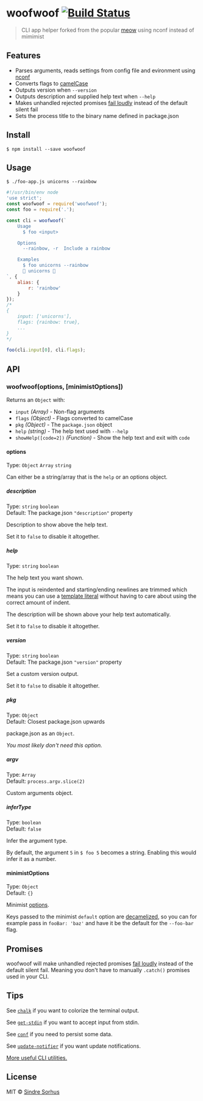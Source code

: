 # woofwoof [![Build Status](https://travis-ci.org/nwaltham/woofwoof.svg?branch=master)](https://travis-ci.org/nwaltham/woofwoof)

> CLI app helper forked from the popular [meow](https://github.org/sindresorhus/meow) using nconf instead of mimimist



## Features

- Parses arguments, reads settings from config file and evironment using [nconf](https://github.com/indexzero/nconf)
- Converts flags to [camelCase](https://github.com/sindresorhus/camelcase)
- Outputs version when `--version`
- Outputs description and supplied help text when `--help`
- Makes unhandled rejected promises [fail loudly](https://github.com/sindresorhus/loud-rejection) instead of the default silent fail
- Sets the process title to the binary name defined in package.json


## Install

```
$ npm install --save woofwoof
```


## Usage

```
$ ./foo-app.js unicorns --rainbow
```

```js
#!/usr/bin/env node
'use strict';
const woofwoof = require('woofwoof');
const foo = require('.');

const cli = woofwoof(`
	Usage
	  $ foo <input>

	Options
	  --rainbow, -r  Include a rainbow

	Examples
	  $ foo unicorns --rainbow
	  🌈 unicorns 🌈
`, {
	alias: {
		r: 'rainbow'
	}
});
/*
{
	input: ['unicorns'],
	flags: {rainbow: true},
	...
}
*/

foo(cli.input[0], cli.flags);
```


## API

### woofwoof(options, [minimistOptions])

Returns an `Object` with:

- `input` *(Array)* - Non-flag arguments
- `flags` *(Object)* - Flags converted to camelCase
- `pkg` *(Object)* - The `package.json` object
- `help` *(string)* - The help text used with `--help`
- `showHelp([code=2])` *(Function)* - Show the help text and exit with `code`

#### options

Type: `Object` `Array` `string`

Can either be a string/array that is the `help` or an options object.

##### description

Type: `string` `boolean`<br>
Default: The package.json `"description"` property

Description to show above the help text.

Set it to `false` to disable it altogether.

##### help

Type: `string` `boolean`

The help text you want shown.

The input is reindented and starting/ending newlines are trimmed which means you can use a [template literal](https://developer.mozilla.org/en/docs/Web/JavaScript/Reference/template_strings) without having to care about using the correct amount of indent.

The description will be shown above your help text automatically.

Set it to `false` to disable it altogether.

##### version

Type: `string` `boolean`<br>
Default: The package.json `"version"` property

Set a custom version output.

Set it to `false` to disable it altogether.

##### pkg

Type: `Object`<br>
Default: Closest package.json upwards

package.json as an `Object`.

*You most likely don't need this option.*

##### argv

Type: `Array`<br>
Default: `process.argv.slice(2)`

Custom arguments object.

##### inferType

Type: `boolean`<br>
Default: `false`

Infer the argument type.

By default, the argument `5` in `$ foo 5` becomes a string. Enabling this would infer it as a number.

#### minimistOptions

Type: `Object`<br>
Default: `{}`

Minimist [options](https://github.com/substack/minimist#var-argv--parseargsargs-opts).

Keys passed to the minimist `default` option are [decamelized](https://github.com/sindresorhus/decamelize), so you can for example pass in `fooBar: 'baz'` and have it be the default for the `--foo-bar` flag.


## Promises

woofwoof will make unhandled rejected promises [fail loudly](https://github.com/sindresorhus/loud-rejection) instead of the default silent fail. Meaning you don't have to manually `.catch()` promises used in your CLI.


## Tips

See [`chalk`](https://github.com/chalk/chalk) if you want to colorize the terminal output.

See [`get-stdin`](https://github.com/sindresorhus/get-stdin) if you want to accept input from stdin.

See [`conf`](https://github.com/sindresorhus/conf) if you need to persist some data.

See [`update-notifier`](https://github.com/yeoman/update-notifier) if you want update notifications.

[More useful CLI utilities.](https://github.com/sindresorhus/awesome-nodejs#command-line-utilities)


## License

MIT © [Sindre Sorhus](https://sindresorhus.com)
